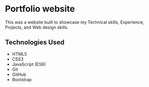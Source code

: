 # Portfolio website
This was a website built to showcase my Technical skills, Experience, Projects, and Web design skills.


## Technologies Used
- HTML5
- CSS3
- JavaScript (ES6)
- Git
- GitHub
- Bootstrap 

